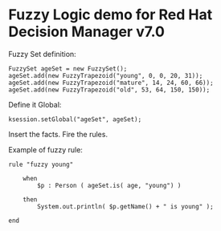 Fuzzy Logic demo for Red Hat Decision Manager v7.0
==================================================

Fuzzy Set definition:

	FuzzySet ageSet = new FuzzySet();
	ageSet.add(new FuzzyTrapezoid("young", 0, 0, 20, 31));
	ageSet.add(new FuzzyTrapezoid("mature", 14, 24, 60, 66));
	ageSet.add(new FuzzyTrapezoid("old", 53, 64, 150, 150));

Define it Global:

	ksession.setGlobal("ageSet", ageSet);

Insert the facts.
Fire the rules.

Example of fuzzy rule:

    rule "fuzzy young"
    
        when
            $p : Person ( ageSet.is( age, "young") )
            
        then
            System.out.println( $p.getName() + " is young" );
    
    end




